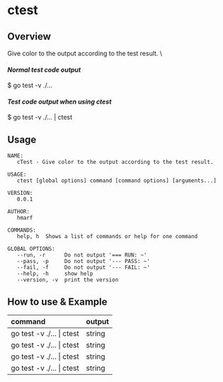 # ctest
## Overview
Give color to the output according to the test result. \
#### *Normal test code output*
$ go test -v ./...

#### *Test code output when using ctest*
$ go test -v ./... | ctest

## Usage
```
NAME:
   cTest - Give color to the output according to the test result.

USAGE:
   ctest [global options] command [command options] [arguments...]

VERSION:
   0.0.1

AUTHOR:
   hmarf

COMMANDS:
   help, h  Shows a list of commands or help for one command

GLOBAL OPTIONS:
   --run, -r      Do not output '=== RUN: ~'
   --pass, -p     Do not output '--- PASS: ~'
   --fail, -f     Do not output '--- FAIL: ~'
   --help, -h     show help
   --version, -v  print the version
```

## How to use & Example
| command | output|
|:---|:---|
| go test -v ./... \| ctest |string|
| go test -v ./... \| ctest |string|
| go test -v ./... \| ctest |string|
| go test -v ./... \| ctest |string|